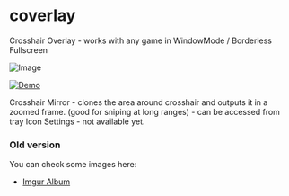 # coverlay
Crosshair Overlay - works with any game in WindowMode / Borderless Fullscreen


![Image](https://i.imgur.com/tsRtvkd.png)

[![Demo](https://j.gifs.com/6RlOqO.gif)](https://youtu.be/MaFwxPMzp4A)


Crosshair Mirror - clones the area around crosshair and outputs it in a zoomed frame. (good for sniping at long ranges) - can be accessed from tray Icon
Settings - not available yet.


### Old version

You can check some images here:
* [Imgur Album][imgurlink]

[imgurlink]:<http://imgur.com/a/P3rjs#0>
